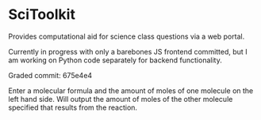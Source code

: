 # SciToolkit
Provides computational aid for science class questions via a web portal.

Currently in progress with only a barebones JS frontend committed, but I am working on Python code separately for backend functionality.

Graded commit: 675e4e4

Enter a molecular formula and the amount of moles of one molecule on the left hand side. Will output the amount of moles of the other molecule specified that results from the reaction.
